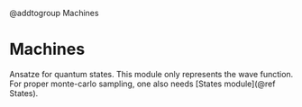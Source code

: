 @addtogroup Machines

# Machines
Ansatze for quantum states.
This module only represents the wave function. 
For proper monte-carlo sampling, one also needs [States module](@ref States). 
